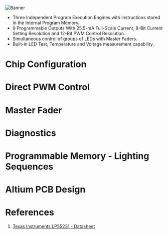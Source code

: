 ![Banner](https://github.com/jonathanrjpereira/LP55231-Programmable-9-LED-Driver/blob/main/img/Banner-01.svg)

 - Three Independent Program Execution Engines with instructions stored in the Internal Program Memory.
 - 9 Programmable Outputs With 25.5-mA Full-Scale Current, 8-Bit Current Setting Resolution and 12-Bit PWM Control Resolution.
 - Simultaneous control of groups of LEDs with Master Faders.
 - Built-in LED Test, Temperature and Voltage measurement capability.

# Chip Configuration

# Direct PWM Control

# Master Fader

# Diagnostics

# Programmable Memory - Lighting Sequences

# Altium PCB Design

# References
1. [Texas Instruments LP55231 - Datasheet](https://www.ti.com/lit/ds/symlink/lp55231.pdf?ts=1607053477451&ref_url=https%253A%252F%252Fwww.google.com%252F)

[1]: https://www.ti.com/lit/ds/symlink/lp55231.pdf?ts=1607053477451&ref_url=https%253A%252F%252Fwww.google.com%252F "Texas Instruments LP55231 - Datasheet."
